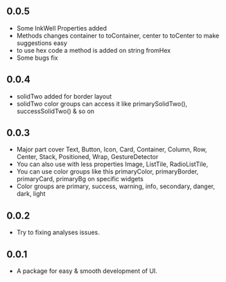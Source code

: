 ## 0.0.5
* Some InkWell Properties added
* Methods changes container to toContainer, center to toCenter to make suggestions easy
* to use hex code a method is added on string fromHex
* Some bugs fix
## 0.0.4
* solidTwo added for border layout
* solidTwo color groups can access it like primarySolidTwo(), successSolidTwo() & so on
## 0.0.3
* Major part cover Text, Button, Icon, Card, Container, Column, Row, Center, Stack, Positioned, Wrap, GestureDetector
* You can also use with less properties Image, ListTile, RadioListTile,
* You can use color groups like this primaryColor, primaryBorder, primaryCard, primaryBg on specific widgets
* Color groups are primary, success, warning, info, secondary, danger, dark, light
## 0.0.2
* Try to fixing analyses issues.
## 0.0.1
* A package for easy & smooth development of UI.
